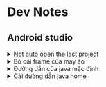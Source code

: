 # Dev Notes

## Android studio

<details>
  <summary>Not auto open the last project</summary>

>File -> Settings -> Appearance & Behaviour -> System Settings then you have a checkbox Reopen last project on startup

![image info](./images/1.PNG)

</details>

<details>
  <summary>Bỏ cái frame của máy ảo</summary>

![image info](./images/2.PNG)

</details>

<details>
  <summary>Đường dẫn của java mặc định</summary>

> C:\Program Files\Android\Android Studio\jbr\bin  
> Lưu ý có \bin

</details>

<details>
  <summary>Cài đường dẫn java home</summary>

>C:\Program Files\Android\Android Studio\jbr
> Lưu ý không có \bin
![image info](./images/3.PNG)
</details>
